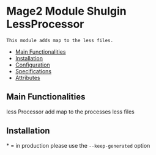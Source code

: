 # Mage2 Module Shulgin LessProcessor

    This module adds map to the less files.

 - [Main Functionalities](#markdown-header-main-functionalities)
 - [Installation](#markdown-header-installation)
 - [Configuration](#markdown-header-configuration)
 - [Specifications](#markdown-header-specifications)
 - [Attributes](#markdown-header-attributes)


## Main Functionalities
less Processor add map to the processes less files

## Installation
\* = in production please use the `--keep-generated` option
